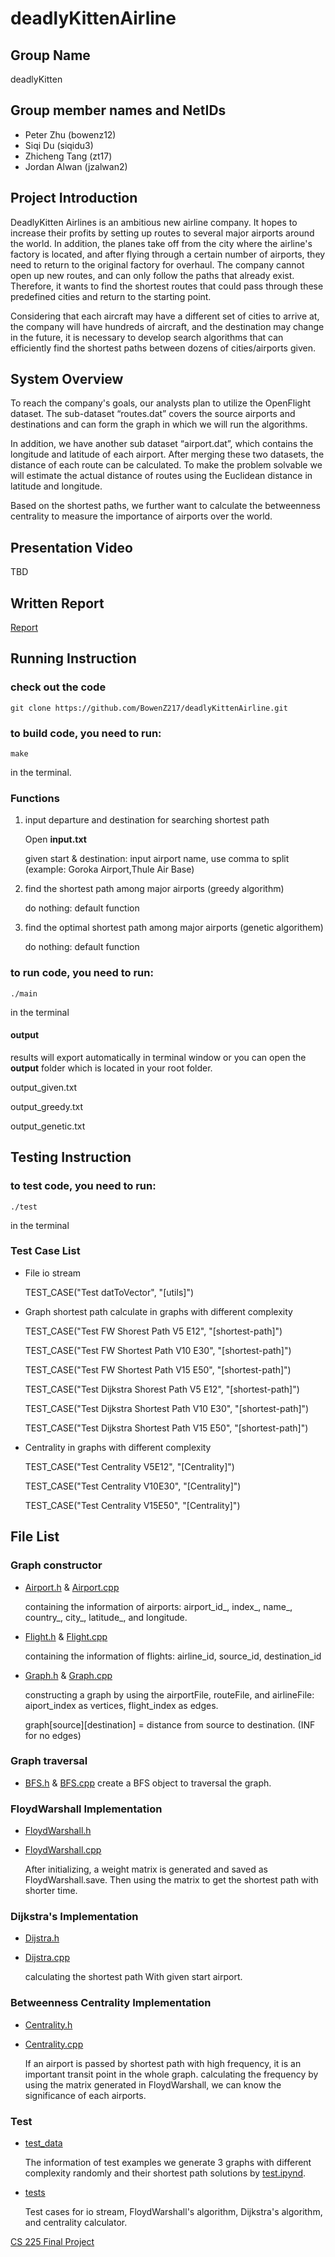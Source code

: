 # deadlyKittenAirline

## Group Name

deadlyKitten

## Group member names and NetIDs

* Peter Zhu (bowenz12)
* Siqi Du (siqidu3)
* Zhicheng Tang (zt17)
* Jordan Alwan (jzalwan2)

## Project Introduction

DeadlyKitten Airlines is an ambitious new airline company. It hopes to increase their profits by setting up routes to several major airports around the world. In addition, the planes take off from the city where the airline's factory is located, and after flying through a certain number of airports, they need to return to the original factory for overhaul. The company cannot open up new routes, and can only follow the paths that already exist. Therefore, it wants to find the shortest routes that could pass through these predefined cities and return to the starting point.

Considering that each aircraft may have a different set of cities to arrive at, the company will have hundreds of aircraft, and the destination may change in the future, it is necessary to develop search algorithms that can efficiently find the shortest paths between dozens of cities/airports given.

## System Overview

To reach the company's goals, our analysts plan to utilize the OpenFlight dataset. The sub-dataset “routes.dat” covers the source airports and destinations and can form the graph in which we will run the algorithms.

In addition, we have another sub dataset “airport.dat”, which contains the longitude and latitude of each airport. After merging these two datasets, the distance of each route can be calculated. To make the problem solvable we will estimate the actual distance of routes using the Euclidean distance in latitude and longitude.

Based on the shortest paths, we further want to calculate the betweenness centrality to measure the importance of airports over the world.

## Presentation Video
TBD

## Written Report
[Report](https://github.com/BowenZ217/deadlyKittenAirline/blob/main/report.md)

## Running Instruction
### check out the code
```
git clone https://github.com/BowenZ217/deadlyKittenAirline.git
```
### to build code, you need to run:
 ```make
make
```
in the terminal.

### Functions
1. input departure and destination for searching shortest path

    Open **input.txt**
    
    given start & destination: input airport name, use comma to split (example: Goroka Airport,Thule Air Base)

2. find the shortest path among major airports (greedy algorithm)

    do nothing: default function    

3. find the optimal shortest path among major airports (genetic algorithem)

    do nothing: default function    


### to run code, you need to run:
 ```main
./main
```
in the terminal

#### output
results will export automatically in terminal window or you can open the **output** folder which is located in your root folder.

output_given.txt

output_greedy.txt

output_genetic.txt

## Testing Instruction
### to test code, you need to run:
 ```test
./test
```
in the terminal



### Test Case List

* File io stream

    TEST_CASE("Test datToVector", "[utils]")

* Graph shortest path calculate in graphs with different complexity

    TEST_CASE("Test FW Shorest Path V5 E12", "[shortest-path]") 

    TEST_CASE("Test FW Shortest Path V10 E30", "[shortest-path]") 

    TEST_CASE("Test FW Shortest Path V15 E50", "[shortest-path]") 

    TEST_CASE("Test Dijkstra Shorest Path V5 E12", "[shortest-path]") 

    TEST_CASE("Test Dijkstra Shortest Path V10 E30", "[shortest-path]") 

    TEST_CASE("Test Dijkstra Shortest Path V15 E50", "[shortest-path]") 

* Centrality in graphs with different complexity
    
    TEST_CASE("Test Centrality V5E12", "[Centrality]") 

    TEST_CASE("Test Centrality V10E30", "[Centrality]") 

    TEST_CASE("Test Centrality V15E50", "[Centrality]") 



## File List
### Graph constructor
* [Airport.h](https://github.com/BowenZ217/deadlyKittenAirline/blob/main/src/Airport.h) & [Airport.cpp](https://github.com/BowenZ217/deadlyKittenAirline/blob/main/src/Airport.cpp)

    containing the information of airports: airport_id_, index_, name_, country_, city_, latitude_, and longitude.

* [Flight.h](https://github.com/BowenZ217/deadlyKittenAirline/blob/main/src/Flight.h) & [Flight.cpp](https://github.com/BowenZ217/deadlyKittenAirline/blob/main/src/Flight.cpp)

    containing the information of flights: airline_id, source_id, destination_id

* [Graph.h](https://github.com/BowenZ217/deadlyKittenAirline/blob/main/src/Graph.h) & [Graph.cpp](https://github.com/BowenZ217/deadlyKittenAirline/blob/main/src/Graph.cpp)

    constructing a graph by using the airportFile, routeFile, and airlineFile: aiport_index as vertices, flight_index as edges.

    graph[source][destination] = distance from source to destination. (INF for no edges)

### Graph traversal


* [BFS.h](https://github.com/BowenZ217/deadlyKittenAirline/blob/main/src/graphTraversal/BFS.h) & [BFS.cpp](https://github.com/BowenZ217/deadlyKittenAirline/blob/main/src/graphTraversal/BFS.cpp)
create a BFS object to traversal the graph. 


### FloydWarshall Implementation
* [FloydWarshall.h](https://github.com/BowenZ217/deadlyKittenAirline/blob/main/src/FloydWarshall.h)
* [FloydWarshall.cpp](https://github.com/BowenZ217/deadlyKittenAirline/blob/main/src/FloydWarshall.cpp)

    After initializing, a weight matrix is generated and saved as FloydWarshall.save. Then using the matrix to get the shortest path with shorter time.

### Dijkstra's Implementation
* [Dijstra.h](https://github.com/BowenZ217/deadlyKittenAirline/blob/main/src/Dijkstra.h)
* [Dijstra.cpp](https://github.com/BowenZ217/deadlyKittenAirline/blob/main/src/Dijkstra.cpp)

    calculating the shortest path With given start airport.

### Betweenness Centrality Implementation
* [Centrality.h](https://github.com/BowenZ217/deadlyKittenAirline/blob/main/src/Centrality.h)
* [Centrality.cpp](https://github.com/BowenZ217/deadlyKittenAirline/blob/main/src/Centrality.cpp)

    If an airport is passed by shortest path with high frequency, it is an important transit point in the whole graph.
    calculating the frequency by using the matrix generated in FloydWarshall, we can know the significance of each airports.

### Test
* [test_data](https://github.com/BowenZ217/deadlyKittenAirline/tree/main/test_data)

    The information of test examples
    we generate 3 graphs with different complexity randomly and their shortest path solutions by [test.ipynd](https://github.com/BowenZ217/deadlyKittenAirline/blob/main/test.ipynb). 

* [tests](https://github.com/BowenZ217/deadlyKittenAirline/tree/main/tests)

    Test cases for io stream, FloydWarshall's algorithm, Dijkstra's algorithm, and centrality calculator.




[CS 225 Final Project](https://courses.engr.illinois.edu/cs225/fa2022/pages/final_project.html)
